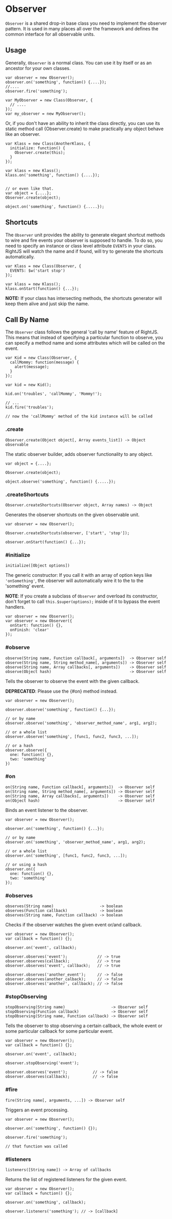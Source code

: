 # Observer

`Observer` is a shared drop-in base class you need to implement the 
observer pattern. It is used in many places all over the framework and 
defines the common interface for all observable units.

## Usage
Generally, `Observer` is a normal class. You can use it by itself or as
an ancestor for your own classes.

    var observer = new Observer();
    observer.on('something', function() {....});
    //....
    observer.fire('something');
    
    var MyObserver = new Class(Observer, {
      // ....
    });
    var my_observer = new MyObserver();

Or, if you don't have an ability to inherit the class directly, you can use 
its static method call {Observer.create} to make practically any object
behave like an observer.

    var Klass = new Class(AnotherKlass, {
      initialize: function() {
        Observer.create(this);
      }
    });
    
    var klass = new Klass();
    klass.on('something', function() {....});
    
    
    // or even like that.
    var object = {....};
    Observer.create(object);
    
    object.on('something', function() {.....});

## Shortcuts

The `Observer` unit provides the ability to generate elegant shortcut 
methods to wire and fire events your observer is supposed to handle. 
To do so, you need to specify an instance or class level attribute 
`EVENTS` in your class. RightJS will watch the name and if found, 
will try to generate the shortcuts automatically.

    var Klass = new Class(Observer, {
      EVENTS: $w('start stop')
    });
    
    var klass = new Klass();
    klass.onStart(function() {...});

__NOTE:__ If your class has intersecting methods, the shortcuts generator 
will keep them alive and just skip the name.

## Call By Name

The `Observer` class follows the general 'call by name' feature of RightJS.
This means that instead of specifying a particular function to observe, you 
can specify a method name and some attributes which will be called on the
event.

    var Kid = new Class(Observer, {
      callMommy: function(message) {
        alert(message);
      }
    });
    
    var kid = new Kid();
    
    kid.on('troubles', 'callMommy', 'Mommy!');
    
    // ...
    kid.fire('troubles');
  
    // now the 'callMommy' method of the kid instance will be called



### .create

    Observer.create(Object object[, Array events_list]) -> Object observable

The static observer builder, adds observer functionality to any object.

    var object = {....};

    Observer.create(object);

    object.observe('something', function() {.....});


### .createShortcuts

    Observer.createShortcuts(Observer object, Array names) -> Object

Generates the observer shortcuts on the given observable unit.

    var observer = new Observer();
    
    Observer.createShortcuts(observer, ['start', 'stop']);
    
    observer.onStart(function() {...});

### #initialize

    initialize([Object options])

The generic constructor: If you call it with an array of option keys like
`'onSomething'`, the observer will automatically wire it to the to the 
'something' event.

__NOTE__: If you create a subclass of `Observer` and overload its constructor,
don't forget to call `this.$super(options);` inside of it to bypass the event
handlers.

    var observer = new Observer();
    var observer = new Observer({
      onStart: function() {},
      onFinish: 'clear'
    });
  
### #observe

    observe(String name, Function callback[, arguments])  -> Observer self
    observe(String name, String method_name[, arguments]) -> Observer self
    observe(String name, Array callbacks[, arguments])    -> Observer self
    observe(Object hash)                                  -> Observer self

Tells the observer to observe the event with the given callback.

__DEPRECATED__: Please use the {#on} method instead.

    var observer = new Observer();
    
    observer.observe('something', function() {...});
    
    // or by name
    observer.observe('something', 'observer_method_name', arg1, arg2);
    
    // or a whole list
    observer.observe('something', [func1, func2, func3, ...]);
    
    // or a hash
    observer.observe({
      one: function() {},
      two: 'something'
    })
  

### #on

    on(String name, Function callback[, arguments])  -> Observer self
    on(String name, String method_name[, arguments]) -> Observer self
    on(String name, Array callbacks[, arguments])    -> Observer self
    on(Object hash)                                  -> Observer self

Binds an event listener to the observer.

    var observer = new Observer();
    
    observer.on('something', function() {...});
    
    // or by name
    observer.on('something', 'observer_method_name', arg1, arg2);
    
    // or a whole list
    observer.on('something', [func1, func2, func3, ...]);
    
    // or using a hash
    observer.on({
      one: function() {},
      two: 'something'
    });
  

### #observes

    observes(String name)                    -> boolean
    observes(Function callback)              -> boolean
    observes(String name, Function callback) -> boolean

Checks if the observer watches the given event or/and callback.

    var observer = new Observer();
    var callback = function() {};
    
    observer.on('event', callback);
    
    observer.observes('event');             // -> true
    observer.observes(callback);            // -> true
    observer.observes('event', callback);   // -> true
    
    observer.observes('another_event');     // -> false
    observer.observes(another_calback);     // -> false
    observer.observes('another', callback); // -> false
  

### #stopObserving

    stopObserving(String name)                    -> Observer self
    stopObserving(Function callback)              -> Observer self
    stopObserving(String name, Function callback) -> Observer self

Tells the observer to stop observing a certain callback, the whole event or
some particular callback for some particular event.

    var observer = new Observer();
    var callback = function() {};
    
    observer.on('event', callback);
    
    observer.stopObserving('event');
    
    observer.observes('event');           // -> false
    observer.observes(callback);          // -> false
  

### #fire

    fire(String name[, arguments, ...]) -> Observer self

Triggers an event processing.

    var observer = new Observer();
    
    observer.on('something', function() {});
    
    observer.fire('something');
    
    // that function was called
  

### #listeners

    listeners([String name]) -> Array of callbacks

Returns the list of registered listeners for the given event.

    var observer = new Observer();
    var callback = function() {};
    
    observer.on('something', callback);
    
    observer.listeners('something'); // -> [callback]
  

